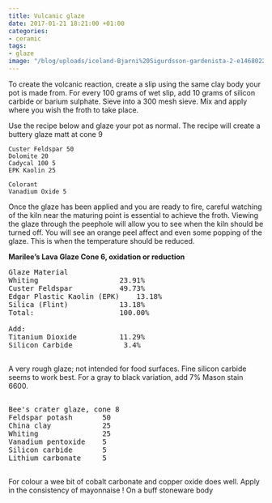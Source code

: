 ```yaml
---
title: Vulcanic glaze
date: 2017-01-21 18:21:00 +01:00
categories:
- ceramic
tags:
- glaze
image: "/blog/uploads/iceland-Bjarni%20Sigurdsson-gardenista-2-e1468022270609.jpg"
---
```


To create the volcanic reaction, create a slip using the same clay body your pot is made from. For every 100 grams of wet slip, add 10 grams of silicon carbide or barium sulphate. Sieve into a 300 mesh sieve. Mix and apply where you wish the froth to take place.

Use the recipe below and glaze your pot as normal. The recipe will create a buttery glaze matt at cone 9

    Custer Feldspar 50
    Dolomite 20
    Cadycal 100 5
    EPK Kaolin 25
    
    Colorant
    Vanadium Oxide 5

Once the glaze has been applied and you are ready to fire, careful watching of the kiln near the maturing point is essential to achieve the froth. Viewing the glaze through the peephole will allow you to see when the kiln should be turned off. You will see an orange peel affect and even some popping of the glaze. This is when the temperature should be reduced.

**Marilee’s Lava Glaze Cone 6, oxidation or reduction**

<pre>
Glaze Material
Whiting                   23.91%
Custer Feldspar           49.73%
Edgar Plastic Kaolin (EPK)    13.18%
Silica (Flint)            13.18%
Total:                    100.00%

Add:
Titanium Dioxide          11.29%
Silicon Carbide            3.4%

</pre>

A very rough glaze; not intended for food surfaces. Fine silicon carbide seems to work best. For a gray to black variation, add 7% Mason stain 6600.

<pre>

Bee's crater glaze, cone 8
Feldspar potash       50
China clay            25
Whiting               25
Vanadium pentoxide    5
Silicon carbide       5
Lithium carbonate     5

</pre>

For colour a wee bit of cobalt carbonate and copper oxide does well.
Apply in the consistency of mayonnaise !
On a buff stoneware body